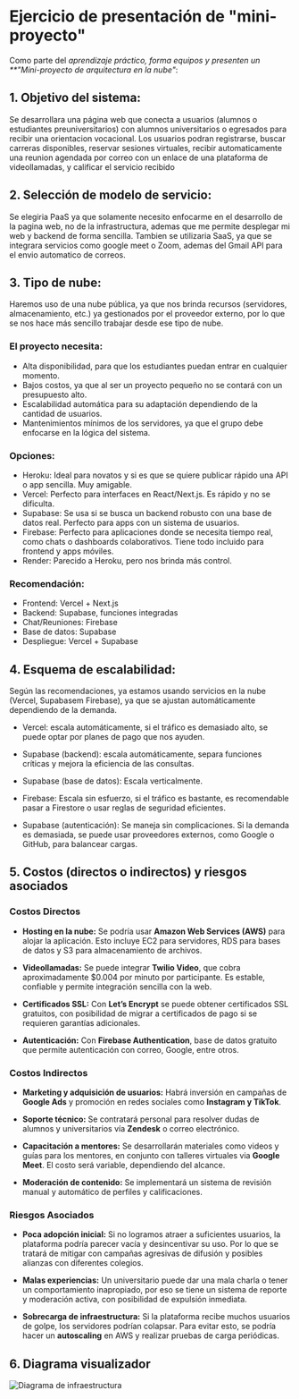 # Ejercicio de presentación de "mini-proyecto"

Como parte del *aprendizaje práctico, forma equipos y presenten un **"Mini-proyecto de arquitectura en la nube"*:

## 1. Objetivo del sistema:
Se desarrollara una página web que conecta a usuarios (alumnos o estudiantes preuniversitarios) con alumnos universitarios o egresados para recibir una orientacion vocacional. Los usuarios podran registrarse, buscar carreras disponibles, reservar sesiones virtuales, recibir automaticamente una reunion agendada por correo con un enlace de una plataforma de videollamadas, y calificar el servicio recibido

## 2. Selección de modelo de servicio:
Se elegiria PaaS ya que solamente necesito enfocarme en el desarrollo de la pagina web, no de la infrastructura, ademas que me permite desplegar mi web y backend de forma sencilla. Tambien se utilizaria SaaS, ya que se integrara servicios como google meet o Zoom, ademas del Gmail API para el envio automatico de correos.

## 3. Tipo de nube:
Haremos uso de una nube pública, ya que nos brinda recursos (servidores, almacenamiento, etc.) ya gestionados por el proveedor externo, por lo que se nos hace más sencillo trabajar desde ese tipo de nube.
### El proyecto necesita:
- Alta disponibilidad, para que los estudiantes puedan entrar en cualquier
momento.
- Bajos costos, ya que al ser un proyecto pequeño no se contará con un
presupuesto alto.
- Escalabilidad automática para su adaptación dependiendo de la cantidad de
usuarios.
- Mantenimientos mínimos de los servidores, ya que el grupo debe enfocarse en la
lógica del sistema.
### Opciones:
- Heroku: Ideal para novatos y si es que se quiere publicar rápido una API o app
sencilla. Muy amigable.
- Vercel: Perfecto para interfaces en React/Next.js. Es rápido y no se dificulta.
- Supabase: Se usa si se busca un backend robusto con una base de datos real.
Perfecto para apps con un sistema de usuarios.
- Firebase: Perfecto para aplicaciones donde se necesita tiempo real, como chats o
dashboards colaborativos. Tiene todo incluido para frontend y apps móviles.
- Render: Parecido a Heroku, pero nos brinda más control.
### Recomendación:
- Frontend: Vercel + Next.js
- Backend: Supabase, funciones integradas
- Chat/Reuniones: Firebase
- Base de datos: Supabase
- Despliegue: Vercel + Supabase
## 4. Esquema de escalabilidad:
Según las recomendaciones, ya estamos usando servicios en la nube (Vercel, Supabasem
Firebase), ya que se ajustan automáticamente dependiendo de la demanda.

- Vercel: escala automáticamente, si el tráfico es demasiado alto, se puede optar
por planes de pago que nos ayuden.

- Supabase (backend): escala automáticamente, separa funciones críticas y mejora
la eficiencia de las consultas.

- Supabase (base de datos): Escala verticalmente.

- Firebase: Escala sin esfuerzo, si el tráfico es bastante, es recomendable pasar a
Firestore o usar reglas de seguridad eficientes.

- Supabase (autenticación): Se maneja sin complicaciones. Si la demanda es
demasiada, se puede usar proveedores externos, como Google o GitHub, para
balancear cargas.

## 5. Costos (directos o indirectos) y riesgos asociados

### Costos Directos

- **Hosting en la nube:** Se podría usar **Amazon Web Services (AWS)** para alojar la aplicación. Esto incluye EC2 para servidores, RDS para bases de datos y S3 para almacenamiento de archivos.

- **Videollamadas:** Se puede integrar **Twilio Video**, que cobra aproximadamente $0.004 por minuto por participante. Es estable, confiable y permite integración sencilla con la web.

- **Certificados SSL:** Con **Let’s Encrypt** se puede obtener certificados SSL gratuitos, con posibilidad de migrar a certificados de pago si se requieren garantías adicionales.

- **Autenticación:** Con **Firebase Authentication**, base de datos gratuito que permite autenticación con correo, Google, entre otros.

### Costos Indirectos

- **Marketing y adquisición de usuarios:** Habrá inversión en campañas de **Google Ads** y promoción en redes sociales como **Instagram y TikTok**.

- **Soporte técnico:** Se contratará personal para resolver dudas de alumnos y universitarios vía **Zendesk** o correo electrónico.

- **Capacitación a mentores:** Se desarrollarán materiales como videos y guías para los mentores, en conjunto con talleres virtuales via **Google Meet**. El costo será variable, dependiendo del alcance.

- **Moderación de contenido:** Se implementará un sistema de revisión manual y automático de perfiles y calificaciones.

### Riesgos Asociados

- **Poca adopción inicial:** Si no logramos atraer a suficientes usuarios, la plataforma podría parecer vacía y desincentivar su uso. Por lo que se tratará de mitigar con campañas agresivas de difusión y posibles alianzas con diferentes colegios.

- **Malas experiencias:** Un universitario puede dar una mala charla o tener un comportamiento inapropiado, por eso se tiene un sistema de reporte y moderación activa, con posibilidad de expulsión inmediata.

- **Sobrecarga de infraestructura:** Si la plataforma recibe muchos usuarios de golpe, los servidores podrían colapsar. Para evitar esto, se podría hacer un **autoscaling** en AWS y realizar pruebas de carga periódicas.

## 6. Diagrama visualizador
![Diagrama de infraestructura](.activities-CC3S2A/actividades/actividad3/diagrama.png)
